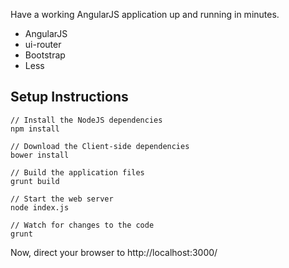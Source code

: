 Have a working AngularJS application up and running in minutes.

* AngularJS
* ui-router
* Bootstrap
* Less

## Setup Instructions
```
// Install the NodeJS dependencies
npm install

// Download the Client-side dependencies
bower install

// Build the application files
grunt build

// Start the web server
node index.js

// Watch for changes to the code
grunt
```

Now, direct your browser to http://localhost:3000/
